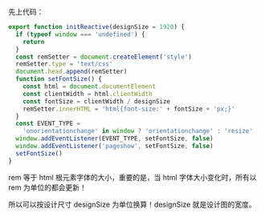 先上代码：

```ts
export function initReactive(designSize = 1920) {
  if (typeof window === 'undefined') {
    return
  }
  const remSetter = document.createElement('style')
  remSetter.type = 'text/css'
  document.head.append(remSetter)
  function setFontSize() {
    const html = document.documentElement
    const clientWidth = html.clientWidth
    const fontSize = clientWidth / designSize
    remSetter.innerHTML = 'html{font-size:' + fontSize + 'px;}'
  }
  const EVENT_TYPE =
    'onorientationchange' in window ? 'orientationchange' : 'resize'
  window.addEventListener(EVENT_TYPE, setFontSize, false)
  window.addEventListener('pageshow', setFontSize, false)
  setFontSize()
}
```

rem 等于 html 根元素字体的大小，重要的是，当 html 字体大小变化时，所有以 rem 为单位的都会更新！

所以可以按设计尺寸 designSize 为单位换算！designSize 就是设计图的宽度。

